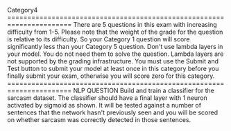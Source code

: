 Category4
====================================================================== There are 5 questions in this exam with increasing difficulty from 1-5. Please note that the weight of the grade for the question is relative to its difficulty. So your Category 1 question will score significantly less than your Category 5 question.  Don't use lambda layers in your model. You do not need them to solve the question. Lambda layers are not supported by the grading infrastructure.  You must use the Submit and Test button to submit your model at least once in this category before you finally submit your exam, otherwise you will score zero for this category. ======================================================================  NLP QUESTION  Build and train a classifier for the sarcasm dataset. The classifier should have a final layer with 1 neuron activated by sigmoid as shown. It will be tested against a number of sentences that the network hasn't previously seen and you will be scored on whether sarcasm was correctly detected in those sentences.